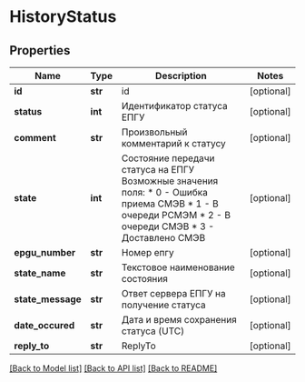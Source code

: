 # HistoryStatus

## Properties
Name | Type | Description | Notes
------------ | ------------- | ------------- | -------------
**id** | **str** | id | [optional] 
**status** | **int** | Идентификатор статуса ЕПГУ | [optional] 
**comment** | **str** | Произвольный комментарий к статусу | [optional] 
**state** | **int** | Состояние передачи статуса на ЕПГУ Возможные значения поля:   * 0 - Ошибка приема СМЭВ   * 1 - В очереди РСМЭМ   * 2 - В очереди СМЭВ   * 3 - Доставлено СМЭВ  | [optional] 
**epgu_number** | **str** | Номер епгу | [optional] 
**state_name** | **str** | Текстовое наименование состояния | [optional] 
**state_message** | **str** | Ответ сервера ЕПГУ на получение статуса | [optional] 
**date_occured** | **str** | Дата и время сохранения статуса (UTC) | [optional] 
**reply_to** | **str** | ReplyTo | [optional] 

[[Back to Model list]](../README.md#documentation-for-models) [[Back to API list]](../README.md#documentation-for-api-endpoints) [[Back to README]](../README.md)

